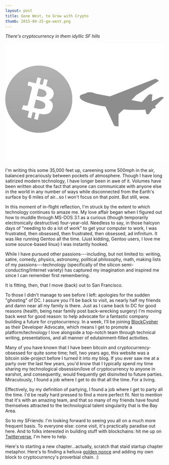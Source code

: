 ```yaml
---
layout: post
title: Gone West, to Grow with Crypto
thumb: 2015-04-25-go-west.png
---
```


*There's cryptocurrency in them idyllic SF hills*

![Mid-flight](/assets/2015-04-25-go-west.png)

I'm writing this some 35,000 feet up, careening some 500mph in the air, balanced precariously between pockets of atmosphere. Though I have long satirized modern technology, I have longer been in awe of it. Volumes have been written about the fact that anyone can communicate with anyone else in the world in any number of ways while disconnected from the Earth's surface by 6 miles of air...so I won't focus on that point. But still, wow.

In this moment of in-flight reflection, I'm struck by the extent to which technology continues to amaze me. My love affair began when I figured out how to muddle through MS-DOS 3.1 as a curious (though temporarily electronically destructive) four-year-old. Needless to say, in those halcyon days of "needing to do a lot of work" to get your computer to work, I was frustrated, then obsessed, then frustrated, then obsessed, ad infinitum. It was like running Gentoo all the time. (Just kidding, Gentoo users, I love me some source-based linux) I was instantly hooked.

While I have pursued other passions---including, but not limited to: writing, satire, comedy, physics, astronomy, political philosophy, math, making lists of my passions---technology (specifically of the silicon semi-conducting/Internet variety) has captured my imagination and inspired me since I can remember first remembering.

It is fitting, then, that I move (back) out to San Francisco.

To those I didn't manage to see before I left: apologies for the sudden "ghosting" of DC. I assure you I'll be back to visit, as nearly half my friends and damn near all my family is there. Just as I came back to DC for good reasons (health, being near family post back-wrecking surgery) I'm moving back west for good reason: to help advocate for a fantastic company building a future for cryptocurrency. In a week, I'll be joining [BlockCypher](https://blockcypher.com/) as their Developer Advocate, which means I get to promote a platform/technology I love alongside a top-notch team through technical writing, presentations, and all manner of edutainment-filled activities.

Many of you have known that I have been bitcoin and cryptocurrency-obsessed for quite some time; hell, two years ago, this website was a bitcoin side-project before I turned it into my blog. If you ever saw me at a party over the last few years, you'd know that I typically spend my time sharing my technological obsession/love of cryptocurrency to anyone in earshot, and consequently, would frequently get disinvited to future parties. Miraculously, I found a job where I get to do that all the time. For a living.

Effectively, by my definition of partying, I found a job where I get to party all the time. I'd be really hard pressed to find a more perfect fit. Not to mention that it's with an amazing team, and that so many of my friends have found themselves attracted to the technological talent singularity that is the Bay Area.

So to my SFriends: I'm looking forward to seeing you all on a much more frequent basis. To everyone else: come visit, it's practically paradise out here. And to folks interested in building stuff with blockchains: hit me up on [Twitterverse](https://twitter.com/acityinohio), I'm here to help.

Here's to starting a new chapter...actually, scratch that staid startup chapter metaphor. Here's to finding a helluva [golden nonce](https://en.bitcoin.it/wiki/Nonce) and adding my own block to cryptocurrency's proverbial chain. :)
